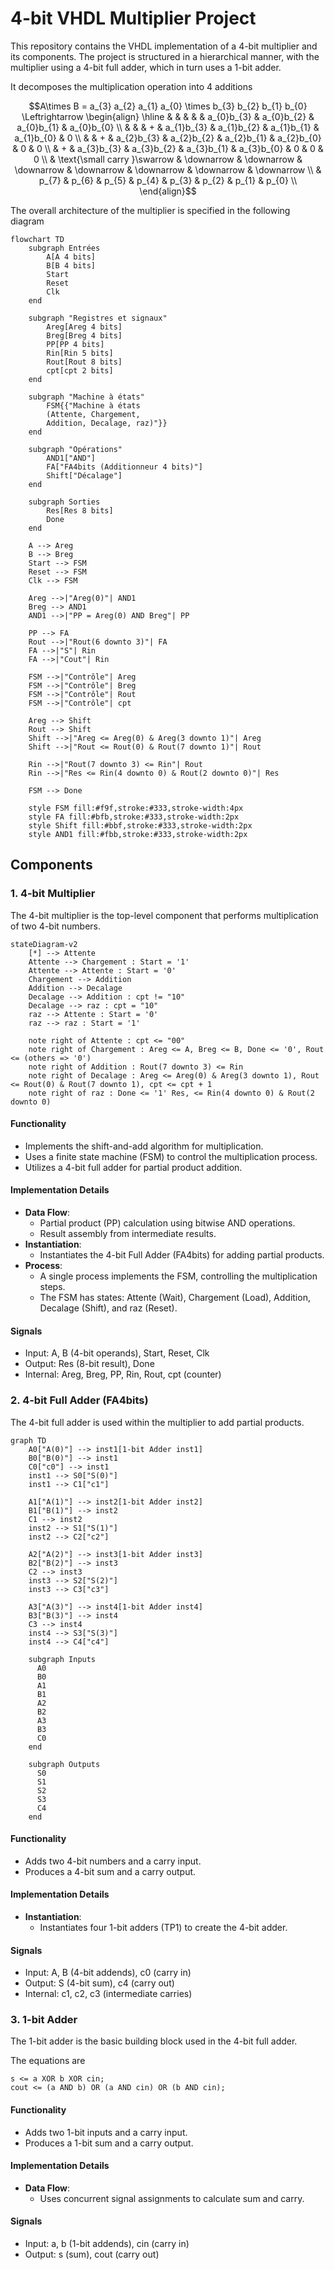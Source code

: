 # 4-bit VHDL Multiplier Project

This repository contains the VHDL implementation of a 4-bit multiplier and its components. The project is structured in a hierarchical manner, with the multiplier using a 4-bit full adder, which in turn uses a 1-bit adder.

It decomposes the multiplication operation into 4 additions
```math
A\times B = a_{3} a_{2} a_{1} a_{0} \times b_{3} b_{2} b_{1} b_{0} \Leftrightarrow 
\begin{align} \hline
& & & & & a_{0}b_{3} & a_{0}b_{2} & a_{0}b_{1} & a_{0}b_{0} \\
 & & & + & a_{1}b_{3} &  a_{1}b_{2} & a_{1}b_{1} & a_{1}b_{0} & 0 \\
 & & + &  a_{2}b_{3} & a_{2}b_{2} & a_{2}b_{1} & a_{2}b_{0} & 0 & 0 \\ 
 & + & a_{3}b_{3} & a_{3}b_{2} & a_{3}b_{1} & a_{3}b_{0} & 0 & 0 & 0 \\
& \text{\small carry }\swarrow  &   \downarrow & \downarrow & \downarrow & \downarrow & \downarrow & \downarrow & \downarrow \\
 & p_{7} & p_{6} & p_{5} & p_{4} & p_{3} & p_{2} & p_{1} & p_{0} \\

\end{align}
```


The overall architecture of the multiplier is specified in the following diagram

```mermaid
flowchart TD
    subgraph Entrées
        A[A 4 bits]
        B[B 4 bits]
        Start
        Reset
        Clk
    end

    subgraph "Registres et signaux"
        Areg[Areg 4 bits]
        Breg[Breg 4 bits]
        PP[PP 4 bits]
        Rin[Rin 5 bits]
        Rout[Rout 8 bits]
        cpt[cpt 2 bits]
    end

    subgraph "Machine à états"
        FSM{{"Machine à états
        (Attente, Chargement, 
        Addition, Decalage, raz)"}}
    end

    subgraph "Opérations"
        AND1["AND"]
        FA["FA4bits (Additionneur 4 bits)"]
        Shift["Décalage"]
    end

    subgraph Sorties
        Res[Res 8 bits]
        Done
    end

    A --> Areg
    B --> Breg
    Start --> FSM
    Reset --> FSM
    Clk --> FSM

    Areg -->|"Areg(0)"| AND1
    Breg --> AND1
    AND1 -->|"PP = Areg(0) AND Breg"| PP

    PP --> FA
    Rout -->|"Rout(6 downto 3)"| FA
    FA -->|"S"| Rin
    FA -->|"Cout"| Rin

    FSM -->|"Contrôle"| Areg
    FSM -->|"Contrôle"| Breg
    FSM -->|"Contrôle"| Rout
    FSM -->|"Contrôle"| cpt

    Areg --> Shift
    Rout --> Shift
    Shift -->|"Areg <= Areg(0) & Areg(3 downto 1)"| Areg
    Shift -->|"Rout <= Rout(0) & Rout(7 downto 1)"| Rout

    Rin -->|"Rout(7 downto 3) <= Rin"| Rout
    Rin -->|"Res <= Rin(4 downto 0) & Rout(2 downto 0)"| Res

    FSM --> Done

    style FSM fill:#f9f,stroke:#333,stroke-width:4px
    style FA fill:#bfb,stroke:#333,stroke-width:2px
    style Shift fill:#bbf,stroke:#333,stroke-width:2px
    style AND1 fill:#fbb,stroke:#333,stroke-width:2px

```

## Components

### 1. 4-bit Multiplier

The 4-bit multiplier is the top-level component that performs multiplication of two 4-bit numbers.

```mermaid
stateDiagram-v2
    [*] --> Attente
    Attente --> Chargement : Start = '1'
    Attente --> Attente : Start = '0'
    Chargement --> Addition
    Addition --> Decalage
    Decalage --> Addition : cpt != "10"
    Decalage --> raz : cpt = "10"
    raz --> Attente : Start = '0'
    raz --> raz : Start = '1'
    
    note right of Attente : cpt <= "00"
    note right of Chargement : Areg <= A, Breg <= B, Done <= '0', Rout <= (others => '0')
    note right of Addition : Rout(7 downto 3) <= Rin
    note right of Decalage : Areg <= Areg(0) & Areg(3 downto 1), Rout <= Rout(0) & Rout(7 downto 1), cpt <= cpt + 1
    note right of raz : Done <= '1' Res, <= Rin(4 downto 0) & Rout(2 downto 0)
```

#### Functionality

- Implements the shift-and-add algorithm for multiplication.
- Uses a finite state machine (FSM) to control the multiplication process.
- Utilizes a 4-bit full adder for partial product addition.

#### Implementation Details

- **Data Flow**: 
  - Partial product (PP) calculation using bitwise AND operations.
  - Result assembly from intermediate results.
- **Instantiation**: 
  - Instantiates the 4-bit Full Adder (FA4bits) for adding partial products.
- **Process**: 
  - A single process implements the FSM, controlling the multiplication steps.
  - The FSM has states: Attente (Wait), Chargement (Load), Addition, Decalage (Shift), and raz (Reset).

#### Signals

- Input: A, B (4-bit operands), Start, Reset, Clk
- Output: Res (8-bit result), Done
- Internal: Areg, Breg, PP, Rin, Rout, cpt (counter)

### 2. 4-bit Full Adder (FA4bits)

The 4-bit full adder is used within the multiplier to add partial products.

```mermaid
graph TD
    A0["A(0)"] --> inst1[1-bit Adder inst1]
    B0["B(0)"] --> inst1
    C0["c0"] --> inst1
    inst1 --> S0["S(0)"]
    inst1 --> C1["c1"]
    
    A1["A(1)"] --> inst2[1-bit Adder inst2]
    B1["B(1)"] --> inst2
    C1 --> inst2
    inst2 --> S1["S(1)"]
    inst2 --> C2["c2"]
    
    A2["A(2)"] --> inst3[1-bit Adder inst3]
    B2["B(2)"] --> inst3
    C2 --> inst3
    inst3 --> S2["S(2)"]
    inst3 --> C3["c3"]
    
    A3["A(3)"] --> inst4[1-bit Adder inst4]
    B3["B(3)"] --> inst4
    C3 --> inst4
    inst4 --> S3["S(3)"]
    inst4 --> C4["c4"]
    
    subgraph Inputs
      A0
      B0
      A1
      B1
      A2
      B2
      A3
      B3
      C0
    end
    
    subgraph Outputs
      S0
      S1
      S2
      S3
      C4
    end
```

#### Functionality

- Adds two 4-bit numbers and a carry input.
- Produces a 4-bit sum and a carry output.

#### Implementation Details

- **Instantiation**: 
  - Instantiates four 1-bit adders (TP1) to create the 4-bit adder.

#### Signals

- Input: A, B (4-bit addends), c0 (carry in)
- Output: S (4-bit sum), c4 (carry out)
- Internal: c1, c2, c3 (intermediate carries)

### 3. 1-bit Adder

The 1-bit adder is the basic building block used in the 4-bit full adder.

The equations are

```
s <= a XOR b XOR cin;
cout <= (a AND b) OR (a AND cin) OR (b AND cin);
```

#### Functionality

- Adds two 1-bit inputs and a carry input.
- Produces a 1-bit sum and a carry output.

#### Implementation Details

- **Data Flow**: 
  - Uses concurrent signal assignments to calculate sum and carry.

#### Signals

- Input: a, b (1-bit addends), cin (carry in)
- Output: s (sum), cout (carry out)


